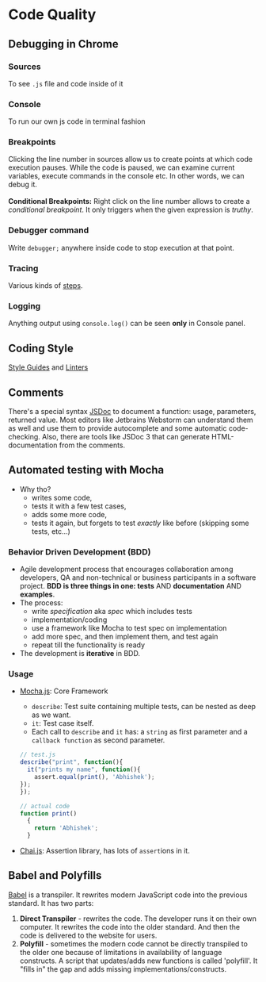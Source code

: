 # Code Quality

## Debugging in Chrome
### Sources
To see `.js` file and code inside of it

### Console
To run our own js code in terminal fashion

### Breakpoints
Clicking the line number in sources allow us to create points at which code execution pauses. While the code is paused, we can examine current variables, execute commands in the console etc. In other words, we can debug it.
<br><br>
**Conditional Breakpoints:** Right click on the line number allows to create a *conditional breakpoint*. It only triggers when the given expression is *truthy*.

### Debugger command
Write `debugger;` anywhere inside code to stop execution at that point.

### Tracing
Various kinds of [steps](https://javascript.info/debugging-chrome#tracing-the-execution). 

### Logging
Anything output using `console.log()` can be seen **only** in Console panel.

## Coding Style
[Style Guides](https://javascript.info/coding-style#style-guides) and [Linters](https://javascript.info/coding-style#automated-linters)

## Comments
There's a special syntax [JSDoc](https://en.wikipedia.org/wiki/JSDoc) to document a function: usage, parameters, returned value. Most editors like Jetbrains Webstorm can understand them as well and use them to provide autocomplete and some automatic code-checking. Also, there are tools like JSDoc 3 that can generate HTML-documentation from the comments.

## Automated testing with Mocha
- Why tho?
  - writes some code,
  - tests it with a few test cases,
  - adds some more code,
  - tests it again, but forgets to test *exactly* like before (skipping some tests, etc...)

### Behavior Driven Development (BDD)
- Agile development process that encourages collaboration among developers, QA and non-technical or business participants in a software project. **BDD is three things in one: tests** AND **documentation** AND **examples**.
- The process:
  - write *specification* aka *spec* which includes tests
  - implementation/coding 
  - use a framework like Mocha to test spec on implementation
  - add more spec, and then implement them, and test again
  - repeat till the functionality is ready
- The development is **iterative** in BDD.

### Usage
- [Mocha.js](https://mochajs.org/): Core Framework
  - `describe`: Test suite containing multiple tests, can be nested as deep as we want.
  - `it`: Test case itself.
  - Each call to `describe` and `it` has: a `string` as first parameter and a `callback function` as second parameter.
  
  ```js
  // test.js
  describe("print", function(){
    it("prints my name", function(){
      assert.equal(print(), 'Abhishek');
  });
  });
  
  // actual code
  function print()
    {
      return 'Abhishek';
    }
    ```
  
- [Chai.js](https://www.chaijs.com/): Assertion library, has lots of `assert`ions in it.

## Babel and Polyfills
[Babel](https://babeljs.io/) is a transpiler. It rewrites modern JavaScript code into the previous standard. It has two parts:
  1. **Direct Transpiler** - rewrites the code. The developer runs it on their own computer. It rewrites the code into the older standard. And then the code is delivered to the website for users.
  2. **Polyfill** - sometimes the modern code cannot be directly transpiled to the older one because of limitations in availability of language constructs. A script that updates/adds new functions is called 'polyfill'. It "fills in" the gap and adds missing implementations/constructs. 
